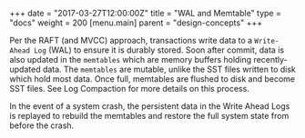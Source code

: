 +++
date = "2017-03-27T12:00:00Z"
title = "WAL and Memtable"
type = "docs"
weight = 200
[menu.main]
    parent = "design-concepts"
+++


Per the RAFT (and MVCC) approach, transactions write data to a `Write-Ahead Log` (WAL) to ensure it is durably stored. Soon after commit, data is also updated in the `memtables` which are memory buffers holding recently-updated data. The `memtables` are mutable, unlike the SST files written to disk which hold most data. Once full, memtables are flushed to disk and become SST files. See Log Compaction for more details on this process.

In the event of a system crash, the persistent data in the Write Ahead Logs is replayed to rebuild the memtables and restore the full system state from before the crash.
